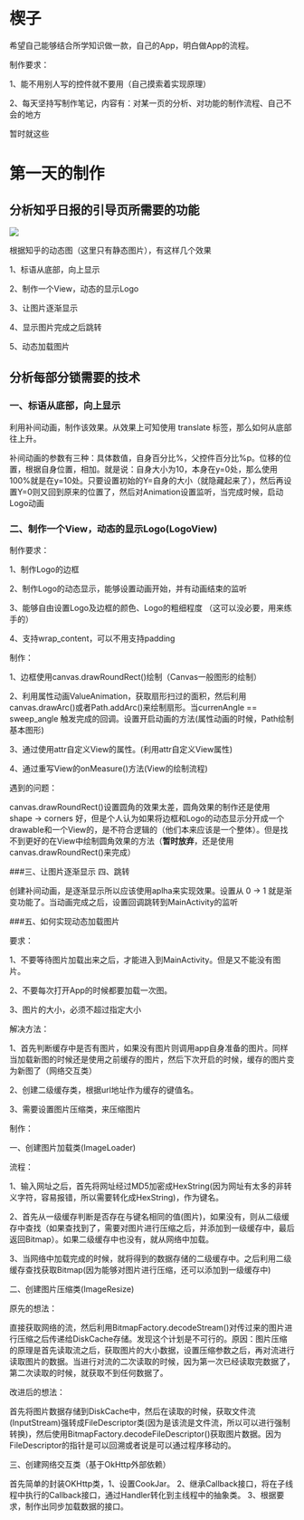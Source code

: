 # 楔子

希望自己能够结合所学知识做一款，自己的App，明白做App的流程。

制作要求：

1、能不用别人写的控件就不要用（自己摸索着实现原理）

2、每天坚持写制作笔记，内容有：对某一页的分析、对功能的制作流程、自己不会的地方

暂时就这些

# 第一天的制作

## 分析知乎日报的引导页所需要的功能

![](https://github.com/newbiechen1024/BiggerDaily/blob/develop/app/screenshot/splash_activity.png)

根据知乎的动态图（这里只有静态图片），有这样几个效果

1、标语从底部，向上显示

2、制作一个View，动态的显示Logo

3、让图片逐渐显示

4、显示图片完成之后跳转

5、动态加载图片

## 分析每部分锁需要的技术

### 一、标语从底部，向上显示

利用补间动画，制作该效果。从效果上可知使用 translate 标签，那么如何从底部往上升。

补间动画的参数有三种：具体数值，自身百分比%，父控件百分比%p。位移的位置，根据自身位置，相加。就是说：自身大小为10，本身在y=0处，那么使用100%就是在y=10处。只要设置初始的Y=自身的大小（就隐藏起来了），然后再设置Y=0则又回到原来的位置了，然后对Animation设置监听，当完成时候，启动Logo动画

### 二、制作一个View，动态的显示Logo(LogoView)

制作要求：

1、制作Logo的边框

2、制作Logo的动态显示，能够设置动画开始，并有动画结束的监听

3、能够自由设置Logo及边框的颜色、Logo的粗细程度 （这可以没必要，用来练手的）

4、支持wrap_content，可以不用支持padding

制作：

1、边框使用canvas.drawRoundRect()绘制（Canvas一般图形的绘制）

2、利用属性动画ValueAnimation，获取扇形扫过的面积，然后利用canvas.drawArc()或者Path.addArc()来绘制扇形。当currenAngle == sweep_angle 触发完成的回调。设置开启动画的方法(属性动画的时候，Path绘制基本图形)

3、通过使用attr自定义View的属性。(利用attr自定义View属性)

4、通过重写View的onMeasure()方法(View的绘制流程)

遇到的问题：

canvas.drawRoundRect()设置圆角的效果太差，圆角效果的制作还是使用 shape -> corners 好，但是个人认为如果将边框和Logo的动态显示分开成一个drawable和一个View的，是不符合逻辑的（他们本来应该是一个整体）。但是找不到更好的在View中绘制圆角效果的方法（<strong color="#FF0000">暂时放弃</strong>，还是使用canvas.drawRoundRect()来完成）

###三、让图片逐渐显示 四、跳转

创建补间动画，是逐渐显示所以应该使用aplha来实现效果。设置从 0 -> 1 就是渐变功能了。当动画完成之后，设置回调跳转到MainActivity的监听

###五、如何实现动态加载图片

要求：

1、不要等待图片加载出来之后，才能进入到MainActivity。但是又不能没有图片。

2、不要每次打开App的时候都要加载一次图。

3、图片的大小，必须不超过指定大小

解决方法：

1、首先判断缓存中是否有图片，如果没有图片则调用app自身准备的图片。同样当加载新图的时候还是使用之前缓存的图片，然后下次开启的时候，缓存的图片变为新图了（网络交互类）

2、创建二级缓存类，根据url地址作为缓存的键值名。

3、需要设置图片压缩类，来压缩图片

制作：

一、创建图片加载类(ImageLoader)

流程：

1、输入网址之后，首先将网址经过MD5加密成HexString(因为网址有太多的非转义字符，容易报错，所以需要转化成HexString)，作为键名。

2、首先从一级缓存判断是否存在与键名相同的值(图片)，如果没有，则从二级缓存中查找（如果查找到了，需要对图片进行压缩之后，并添加到一级缓存中，最后返回Bitmap）。如果二级缓存中也没有，就从网络中加载。

3、当网络中加载完成的时候，就将得到的数据存储的二级缓存中。之后利用二级缓存查找获取Bitmap(因为能够对图片进行压缩，还可以添加到一级缓存中)

二、创建图片压缩类(ImageResize)

原先的想法：

直接获取网络的流，然后利用BitmapFactory.decodeStream()对传过来的图片进行压缩之后传递给DiskCache存储。发现这个计划是不可行的。原因：图片压缩的原理是首先读取流之后，获取图片的大小数据，设置压缩参数之后，再对流进行读取图片的数据。当进行对流的二次读取的时候，因为第一次已经读取完数据了，第二次读取的时候，就获取不到任何数据了。   

改进后的想法：

首先将图片数据存储到DiskCache中，然后在读取的时候，获取文件流(InputStream)强转成FileDescriptor类(因为是该流是文件流，所以可以进行强制转换)，然后使用BitmapFactory.decodeFileDescriptor()获取图片数据。因为FileDescriptor的指针是可以回溯或者说是可以通过程序移动的。

三、创建网络交互类（基于OkHttp外部依赖）

首先简单的封装OKHttp类，1、设置CookJar。 2、继承Callback接口，将在子线程中执行的Callback接口，通过Handler转化到主线程中的抽象类。  3、根据要求，制作出同步加载数据的接口。







